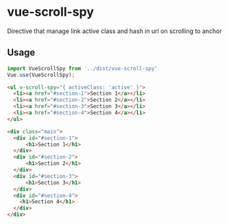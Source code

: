 # vue-scroll-spy
Directive that manage link active class and hash in url on scrolling to anchor

## Usage
```js
import VueScrollSpy from '../dist/vue-scroll-spy'
Vue.use(VueScrollSpy);
```
```html
<ul v-scroll-spy="{ activeClass: 'active' }">
  <li><a href="#section-1">Section 1</a></li>
  <li><a href="#section-2">Section 2</a></li>
  <li><a href="#section-3">Section 3</a></li>
  <li><a href="#section-4">Section 4</a></li>
</ul>

<div class="main">
  <div id="#section-1">
      <h1>Section 1</h1>
  </div>
  <div id="#section-2">
      <h1>Section 2</h1>
  </div>
  <div id="#section-3">
      <h1>Section 3</h1>
  </div>
  <div id="#section-4">
    <h1>Section 4</h1>
  </div>
</div>
```
